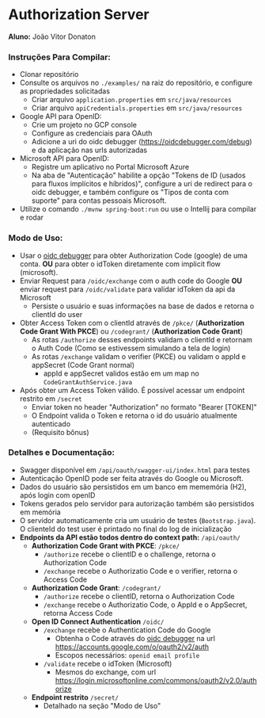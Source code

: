 # Authorization Server

<b>Aluno:</b> João Vitor Donaton <br>

### **Instruções Para Compilar:**
- Clonar repositório
- Consulte os arquivos no ```./examples/``` na raiz do repositório, e configure as propriedades solicitadas
  - Criar arquivo ```application.properties``` em ```src/java/resources```
  - Criar arquivo ```apiCredentials.properties``` em ```src/java/resources```
- Google API para OpenID:
  - Crie um projeto no GCP console
  - Configure as credenciais para OAuth
  - Adicione a uri do oidc debugger (https://oidcdebugger.com/debug) e da aplicação nas urls autorizadas
- Microsoft API para OpenID:
  - Registre um aplicativo no Portal Microsoft Azure
  - Na aba de "Autenticação" habilite a opção "Tokens de ID (usados para fluxos implícitos e híbridos)", configure a uri de redirect para o oidc debugger, e também configure os "Tipos de conta com suporte" para contas pessoais Microsoft.
- Utilize o comando ```./mvnw spring-boot:run``` ou use o Intellij para compilar e rodar

### Modo de Uso:
- Usar o [oidc debugger](https://oidcdebugger.com/debug) para obter Authorization Code (google) de uma conta. **OU** para obter o idToken diretamente com implicit flow (microsoft).
- Enviar Request para ```/oidc/exchange``` com o auth code do Google **OU** enviar request para ```/oidc/validate``` para validar idToken da api da Microsoft
  - Persiste o usuário e suas informações na base de dados e retorna o clientId do user
- Obter Access Token com o clientId através de ```/pkce/``` (**Authorization Code Grant With PKCE**) ou ```/codegrant/``` (**Authorization Code Grant**)
  - As rotas ```/authorize``` desses endpoints validam o clientId e retornam o Auth Code (Como se estivessem simulando a tela de login)
  - As rotas ```/exchange``` validam o verifier (PKCE) ou validam o appId e appSecret (Code Grant normal)
    - appId e appSecret validos estão em um map no ```CodeGrantAuthService.java```
- Após obter um Access Token válido. É possível acessar um endpoint restrito em ```/secret```
  - Enviar token no header "Authorization" no formato "Bearer [TOKEN]"
  - O Endpoint valida o Token e retorna o id do usuário atualmente autenticado
  - (Requisito bônus)

### **Detalhes e Documentação:**
- Swagger disponível em ```/api/oauth/swagger-ui/index.html``` para testes
- Autenticação OpenID pode ser feita através do Google ou Microsoft.
- Dados do usuário são persistidos em um banco em mememória (H2), após login com openID
- Tokens gerados pelo servidor para autorização também são persistidos em memória
- O servidor automaticamente cria um usuário de testes (```Bootstrap.java```). O clienteId do test user é printado no final do log de inicialização
- **Endpoints da API estão todos dentro do context path:** ```/api/oauth/```
  - **Authorization Code Grant with PKCE**: ```/pkce/```
    - ```/authorize``` recebe o clientID e o challenge, retorna o Authorization Code
    - ```/exchange``` recebe o Authorizatio Code e o verifier, retorna o Access Code
  - **Authorization Code Grant**: ```/codegrant/```
    - ```/authorize``` recebe o clientID, retorna o Authorization Code
    - ```/exchange``` recebe o Authorizatio Code, o AppId e o AppSecret, retorna Access Code
  - **Open ID Connect Authentication** ```/oidc/```
    - ```/exchange``` recebe o Authentication Code do Google
      - Obtenha o Code através do [oidc debugger](https://oidcdebugger.com/debug) na url https://accounts.google.com/o/oauth2/v2/auth
      - Escopos necessários: ```openid email profile```
    - ```/validate``` recebe o idToken (Microsoft)
      - Mesmos do exchange, com url https://login.microsoftonline.com/commons/oauth2/v2.0/authorize
  - **Endpoint restrito** ```/secret/```
    - Detalhado na seção "Modo de Uso"
     
